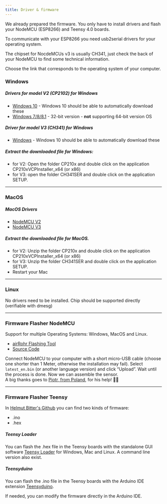 ```yaml
---
title: Driver & firmware
---
```


We already prepared the firmware. You only have to install drivers and flash your NodeMCU (ESP8266) and Teensy 4.0 boards. 

To communicate with your ESP8266 you need usb2serial drivers for your operating system. 

The chipset for NocdeMCUs v3 is usually CH341, just check the back of your NodeMCU to find some technical information. 

Choose the link that corresponds to the operating system of your computer.

### Windows

##### Drivers for model V2 (CP2102) for Windows
* [Windows 10](https://www.silabs.com/documents/public/software/CP210x_Universal_Windows_Driver.zip) - Windows 10 should be able to automatically download these
* [Windows 7/8/8.1](https://www.silabs.com/documents/public/software/CP210x_Windows_Drivers.zip) - 32-bit version - **not** supporting 64-bit version OS

##### Driver for model V3 (CH341) for Windows
* [Windows](http://www.wch.cn/downloads/file/5.html) - Windows 10 should be able to automatically download these

##### Extract the downloaded file for Windows:
* for V2: Open the folder CP210x and double click on the application CP210xVCPInstaller_x64 (or x86)
* for V3: open the folder CH341SER and double click on the application SETUP.

---

### MacOS

#####  MacOS Drivers
* [NodeMCU V2](https://www.silabs.com/documents/public/software/Mac_OSX_VCP_Driver.zip )
* [NodeMCU V3](http://www.wch.cn/downloads/file/178.html) 

#####  Extract the downloaded file for MacOS.
* for V2: Unzip the folder CP210x and double click on the application CP210xVCPInstaller_x64 (or x86)
* for V3: Unzip the folder CH341SER and double click on the application SETUP.
* Restart your Mac

---

### Linux
No drivers need to be installed. Chip should be supported directly (verifiable with dmesg)

---
### Firmware Flasher NodeMCU
Support for multiple Operating Systems: Windows, MacOS and Linux.

* [airRohr Flashing Tool](http://firmware.sensor.community/airrohr/flashing-tool/)
* [Source Code](https://github.com/opendata-stuttgart/airrohr-firmware-flasher)

Connect NodeMCU to your computer with a short micro-USB cable (choose one shorter than 1 Meter, otherwise the installation may fail). Select `latest_en.bin` (or another language version) and click “Upload”.
Wait until the process is done. Now we can assemble the sensor.
<br>
A big thanks goes to [Piotr, from Poland](https://dropbox.inf.re/), for his help! 🙋‍♂️ 

---
### Firmware Flasher Teensy
In [Helmut Bitter's Github](https://github.com/hbitter/DNMS/tree/master/Firmware) you can find two kinds of firmware: 
* .ino
* .hex

#####  Teensy Loader
You can flash the .hex file in the Teensy boards with the standalone GUI software [Teensy Loader](https://www.pjrc.com/teensy/loader.html) for Windows, Mac and Linux.
A command line version also exist.

#####  Teensyduino
You can flash the .ino file in the Teensy boards with the Arduino IDE extension [Teensyduino](https://www.pjrc.com/teensy/teensyduino.html).

If needed, you can modify the firmware directly in the Arduino IDE.

